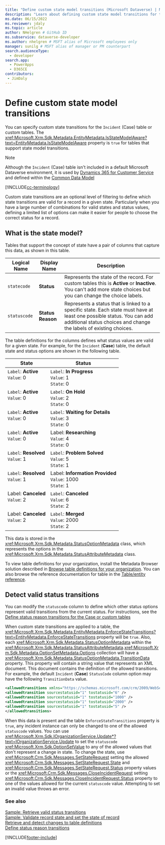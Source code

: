 ```yaml
---
title: "Define custom state model transitions (Microsoft Dataverse) | Microsoft Docs" # Intent and product brand in a unique string of 43-59 chars including spaces
description: "Learn about defining custom state model transitions for the Incident (Case) table or custom tables." # 115-145 characters including spaces. This abstract displays in the search result.
ms.date: 06/15/2022
ms.reviewer: jdaly
ms.topic: article
author: NHelgren # GitHub ID
ms.subservice: dataverse-developer
ms.author: nhelgren # MSFT alias of Microsoft employees only
manager: sunilg # MSFT alias of manager or PM counterpart
search.audienceType: 
  - developer
search.app: 
  - PowerApps
  - D365CE
contributors:
 - JimDaly
---
```

# Define custom state model transitions

You can specify custom state transitions for the `Incident` (Case) table or custom tables. The <xref:Microsoft.Xrm.Sdk.Metadata.EntityMetadata.IsStateModelAware?text=EntityMetadata.IsStateModelAware> property is `true` for tables that support state model transitions.

> [!NOTE]
> Although the `Incident` (Case) table isn't included in a default Microsoft Dataverse environment, it is used by [Dynamics 365 for Customer Service](https://dynamics.microsoft.com/customer-service/) and defined within the [Common Data Model](https://github.com/Microsoft/CDM/blob/master/schemaDocuments/core/applicationCommon/foundationCommon/crmCommon/service/Incident.cdm.json)

[!INCLUDE[cc-terminology](includes/cc-terminology.md)]

Custom state transitions are an optional level of filtering to define which state transitions are valid for a record in a given state. Particularly when you have a large number of combinations for valid states and status values, defining a limited list of options can make it easier for people to choose the correct status for a record.  

<a name="BKMK_StateModel"></a>

## What is the state model?

Tables that support the concept of state have a pair of columns that capture this data, as shown in this table.  
  
|Logical Name|Display Name|Description|  
|------------------|------------------|-----------------|  
|`statecode`|**Status**|Represents the state of the record. For custom tables this is **Active** or **Inactive**. You can't add more state choices but you can change the choice labels.|  
|`statuscode`|**Status Reason**|Represents a status that is linked to a specific state. Each state must have at least one possible status. You can add additional status choices and change the labels of existing choices.|  
  
The table definitions for the columns defines what status values are valid for a given state. For example, for the `Incident` (**Case**) table, the default state and status options are shown in the following table.  
  
|State|Status|  
|-----------|------------|  
|`Label`: **Active**<br />`Value`: 0<br />&nbsp;|`Label`: **In Progress**<br /> `Value`: 1<br /> `State`: 0|  
|`Label`: **Active**<br />`Value`: 0<br />&nbsp;|`Label`: **On Hold**<br /> `Value`: 2<br /> `State`: 0|  
|`Label`: **Active**<br />`Value`: 0<br />&nbsp;|`Label`: **Waiting for Details**<br /> `Value`: 3<br /> `State`: 0|  
|`Label`: **Active**<br />`Value`: 0<br />&nbsp;|Label: **Researching**<br /> `Value`: 4<br /> `State`: 0|  
|`Label`: **Resolved**<br />`Value`: 1<br />&nbsp;|`Label`: **Problem Solved**<br /> `Value`: 5<br /> `State`: 1|  
|`Label`: **Resolved**<br />`Value`: 1<br />&nbsp;|Label: **Information Provided**<br /> `Value`: 1000<br /> `State`: 1|  
|Label: **Canceled**<br />`Value`: 2<br />&nbsp;|`Label`: **Canceled**<br /> `Value`: 6<br /> `State`: 2|  
|Label: **Canceled**<br />`Value`: 2<br />&nbsp;|`Label`: **Merged**<br /> `Value`: 2000<br /> `State`: 2|  
  
This data is stored in the <xref:Microsoft.Xrm.Sdk.Metadata.StatusOptionMetadata> class, which represents the options in the <xref:Microsoft.Xrm.Sdk.Metadata.StatusAttributeMetadata> class.  
  
To view table definitions for your organization, install the Metadata Browser solution described in [Browse table definitions for your organization](browse-your-metadata.md). You can also browse the reference documentation for table in the [Table/entity reference](/reference/about-entity-reference.md).
  
<a name="BKMK_DetectValidStatusTransitions"></a>   

## Detect valid status transitions

You can modify the `statuscode` column to define which other status options represent valid transitions from the current status. For instructions, see the [Define status reason transitions for the Case or custom tables](../../maker/data-platform/define-status-reason-transitions.md)
  
When custom state transitions are applied to a table, the <xref:Microsoft.Xrm.Sdk.Metadata.EntityMetadata.EnforceStateTransitions?text=EntityMetadata.EnforceStateTransitions> property will be `true`. Also, each <xref:Microsoft.Xrm.Sdk.Metadata.StatusOptionMetadata> within the <xref:Microsoft.Xrm.Sdk.Metadata.StatusAttributeMetadata>.<xref:Microsoft.Xrm.Sdk.Metadata.OptionSetMetadata.Options> collection will have a <xref:Microsoft.Xrm.Sdk.Metadata.StatusOptionMetadata.TransitionData> property. This property will contain a string value that represents an XML document. This document contains the definition of the allowed transitions. For example, the default `Incident` (**Case**) `StatusCode` column option may have the following `TransitionData` value.
  
```xml  
<allowedtransitions xmlns="https://schemas.microsoft.com/crm/2009/WebServices">  
<allowedtransition sourcestatusid="1" tostatusid="6" />  
<allowedtransition sourcestatusid="1" tostatusid="1000" />   
<allowedtransition sourcestatusid="1" tostatusid="2000" />  
<allowedtransition sourcestatusid="1" tostatusid="5" />  
</allowedtransitions>  
```  

When this data is present and the table `EnforceStateTransitions` property is `true`, any incident instance can only be changed to one of the allowed `statuscode` values. You can use <xref:Microsoft.Xrm.Sdk.IOrganizationService.Update*?text=IOrganizationService.Update> to set the `statuscode` <xref:Microsoft.Xrm.Sdk.OptionSetValue> to any of the allowed values that don't represent a change in state. To change the state, use <xref:Microsoft.Crm.Sdk.Messages.SetStateRequest> setting the allowed <xref:Microsoft.Crm.Sdk.Messages.SetStateRequest.State> and <xref:Microsoft.Crm.Sdk.Messages.SetStateRequest.Status> property values or the <xref:Microsoft.Crm.Sdk.Messages.CloseIncidentRequest> setting <xref:Microsoft.Crm.Sdk.Messages.CloseIncidentRequest.Status> property to one of the values allowed for the current `statuscode` value. Attempting to set an invalid value throws an error.


### See also

[Sample: Retrieve valid status transitions](org-service/samples/retrieve-valid-status-transitions.md)<br />
[Sample: Validate record state and set the state of record](org-service/samples/validate-record-state.md)<br />
[Retrieve and detect changes to table definitions](org-service/metadata-retrieve-detect-changes.md)<br />
[Define status reason transitions](/powerapps/maker/data-platform/define-status-reason-transitions)<br />


[!INCLUDE[footer-include](../../includes/footer-banner.md)]
